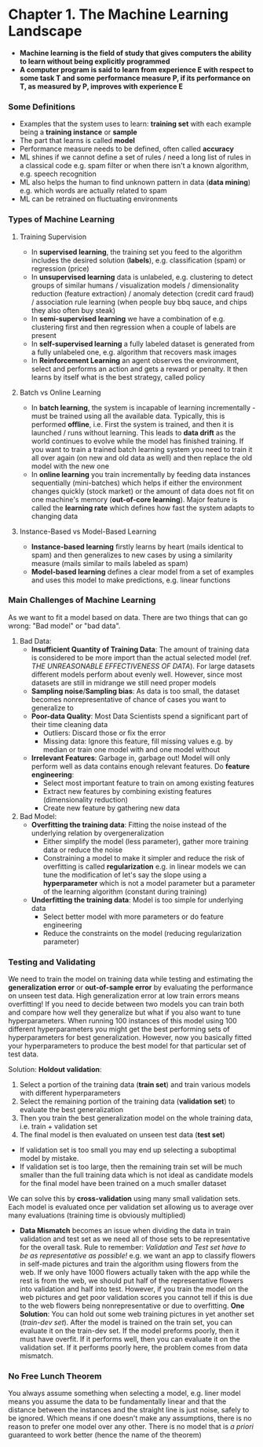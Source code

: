 # Chapter 1. The Machine Learning Landscape

- **Machine learning is the field of study that gives computers the ability to learn without being explicitly programmed**
- **A computer program is said to learn from experience E with respect to some task T and some performance measure P, if its performance on T, as measured by P, improves with experience E**
  
### Some Definitions

- Examples that the system uses to learn: **training set** with each example being a **training instance** or **sample**
- The part that learns is called **model**
- Performance measure needs to be defined, often called **accuracy**
- ML shines if we cannot define a set of rules / need a long list of rules in a classical code e.g. spam filter or when there isn't a known algorithm, e.g. speech recognition
- ML also helps the human to find unknown pattern in data (**data mining**) e.g. which words are actually related to spam
- ML can be retrained on fluctuating environments

### Types of Machine Learning

1. Training Supervision
    - In **supervised learning**, the training set you feed to the algorithm includes the desired solution (**labels**), e.g. classification (spam) or regression (price)
    - In **unsupervised learning** data is unlabeled, e.g. clustering to detect groups of similar humans / visualization models / dimensionality reduction (feature extraction) / anomaly detection (credit card fraud) / association rule learning (when people buy bbq sauce, and chips they also often buy steak)
    - In **semi-supervised learning** we have a combination of e.g. clustering first and then regression when a couple of labels are present
    - In **self-supervised learning** a fully labeled dataset is generated from a fully unlabeled one, e.g. algorithm that recovers mask images
    - In **Reinforcement Learning** an agent observes the environment, select and performs an action and gets a reward or penalty. It then learns by itself what is the best strategy, called policy

2. Batch vs Online Learning
    - In **batch learning**, the system is incapable of learning incrementally - must be trained using all the available data. Typically, this is performed **offline**, i.e. First the system is trained, and then it is launched / runs without learning. This leads to **data drift** as the world continues to evolve while the model has finished training. If you want to train a trained batch learning system you need to train it all over again (on new and old data as well) and then replace the old model with the new one
    - In **online learning** you train incrementally by feeding data instances sequentially (mini-batches) which helps if either the environment changes quickly (stock market) or the amount of data does not fit on one machine's memory (**out-of-core learning**). Major feature is called the **learning rate** which defines how fast the system adapts to changing data
  
3. Instance-Based vs Model-Based Learning
    - **Instance-based learning** firstly learns by heart (mails identical to spam) and then generalizes to new cases by using a similarity measure (mails similar to mails labeled as spam)
    - **Model-based learning** defines a clear model from a set of examples and uses this model to make predictions, e.g. linear functions 
  
### Main Challenges of Machine Learning

As we want to fit a model based on data. There are two things that can go wrong: "Bad model" or "bad data". 

1. Bad Data:
   - **Insufficient Quantity of Training Data**: The amount of training data is considered to be more import than the actual selected model (ref. *THE UNREASONABLE EFFECTIVENESS OF DATA*). For large datasets different models perform about evenly well. However, since most datasets are still in midrange we still need proper models
   - **Sampling noise**/**Sampling bias**: As data is too small, the dataset becomes nonrepresentative of chance of cases you want to generalize to
   - **Poor-data Quality**: Most Data Scientists spend a significant part of their time cleaning data
     - Outliers: Discard those or fix the error
     - Missing data: Ignore this feature, fill missing values e.g. by median or train one model with and one model without
   - **Irrelevant Features**: Garbage in, garbage out! Model will only perform well as data contains enough relevant features. Do **feature engineering**:
     - Select most important feature to train on among existing features
     - Extract new features by combining existing features (dimensionality reduction)
     - Create new feature by gathering new data
2. Bad Model:
   - **Overfitting the training data**: Fitting the noise instead of the underlying relation by overgeneralization
     -  Either simplify the model (less parameter), gather more training data or reduce the noise
     -  Constraining a model to make it simpler and reduce the risk of overfitting is called **regularization** e.g. in linear models we can tune the modification of let's say the slope using a **hyperparameter** which is not a model parameter but a parameter of the learning algorithm (constant during training)
   - **Underfitting the training data**: Model is too simple for underlying data
     - Select better model with more parameters or do feature engineering
     - Reduce the constraints on the model (reducing regularization parameter)

### Testing and Validating

We need to train the model on training data while testing and estimating the **generalization error** or **out-of-sample error** by evaluating the performance on unseen test data. High generalization error at low train errors means overfitting!
If you need to decide between two models you can train both and compare how well they generalize but what if you also want to tune hyperparameters. When running 100 instances of this model using 100 different hyperparameters you might get the best performing sets of hyperparameters for best generalization. However, now you basically fitted your hyperparameters to produce the best model for that particular set of test data.

Solution: **Holdout validation**:
1. Select a portion of the training data (**train set**) and train various models with different hyperparameters
2. Select the remaining portion of the training data (**validation set**) to evaluate the best generalization
3. Then you train the best generalization model on the whole training data, i.e. train + validation set
4. The final model is then evaluated on unseen test data (**test set**)

- If validation set is too small you may end up selecting a suboptimal model by mistake.
- If validation set is too large, then the remaining train set will be much smaller than the full training data which is not ideal as candidate models for the final model have been trained on a much smaller dataset

We can solve this by **cross-validation** using many small validation sets. Each model is evaluated once per validation set allowing us to average over many evaluations (training time is obviously multiplied)

- **Data Mismatch** becomes an issue when dividing the data in train validation and test set as we need all of those sets to be representative for the overall task.
  Rule to remember: *Validation and Test set have to be as representative as possible!* e.g. we want an app to classify flowers in self-made pictures and train the algorithm using flowers from the web. If we only have 1000 flowers actually taken with the app while the rest is from the web, we should put half of the representative flowers into validation and half into test.
  However, if you train the model on the web pictures and get poor validation scores you cannot tell if this is due to the web flowers being nonrepresentative or due to overfitting.
  **One Solution**: You can hold out some web training pictures in yet another set (*train-dev set*). After the model is trained on the train set, you can evaluate it on the train-dev set. If the model preforms poorly, then it must have overfit. If it performs well, then you can evaluate it on the validation set. If it performs poorly here, the problem comes from data mismatch.

### No Free Lunch Theorem

You always assume something when selecting a model, e.g. liner model means you assume the data to be fundamentally linear and that the distance between the instances and the straight line is just noise, safely to be ignored.
Which means if one doesn't make any assumptions, there is no reason to prefer one model over any other. There is no model that is *a priori* guaranteed to work better (hence the name of the theorem)

